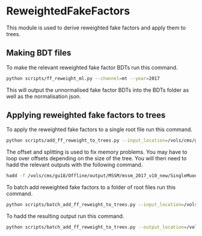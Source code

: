 # ReweightedFakeFactors

This module is used to derive reweighted fake factors and apply them to trees.

## Making BDT files

To make the relevant reweighted fake factor BDTs run this command.

``` bash
python scripts/ff_reweight_ml.py --channel=mt --year=2017
```
This will output the unnormalised fake factor BDTs into the BDTs folder as well as the normalisation json.

## Applying reweighted fake factors to trees

To apply the reweighted fake factors to a single root file run this command.

``` bash
python scripts/add_ff_reweight_to_trees.py --input_location=/vols/cms/gu18/Offline/output/MSSM/mssm_2017_v10 --output_location=/vols/cms/gu18/Offline/output/MSSM/mssm_2017_v10_new --filename=SingleMuonB_mt_2017.root --channel=mt --year=2017 --splitting=100000 --offset=0
```
The offset and splitting is used to fix memory problems. You may have to loop over offsets depending on the size of the tree. You will then need to hadd the relevant outputs with the following command.

``` bash
hadd -f /vols/cms/gu18/Offline/output/MSSM/mssm_2017_v10_new/SingleMuonB_mt_2017.root /vols/cms/gu18/Offline/output/MSSM/mssm_2017_v10_new/SingleMuonB_mt_2017_*
```
To batch add reweighted fake factors to a folder of root files run this command.

``` bash
python scripts/batch_add_ff_reweight_to_trees.py --input_location=/vols/cms/gu18/Offline/output/MSSM/mssm_2017_v10 --output_location=/vols/cms/gu18/Offline/output/MSSM/mssm_2017_v10_new
```
To hadd the resulting output run this command.

``` bash
python scripts/batch_add_ff_reweight_to_trees.py --output_location=/vols/cms/gu18/Offline/output/MSSM/mssm_2017_v10_new --hadd
```



